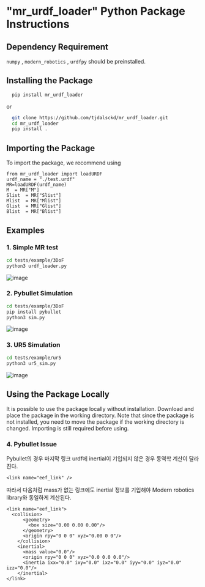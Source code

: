# "mr_urdf_loader" Python Package Instructions #

## Dependency Requirement

`numpy` , `modern_robotics` , `urdfpy` should be preinstalled.

## Installing the Package ##
```bash
  pip install mr_urdf_loader
```

or

```bash
  git clone https://github.com/tjdalsckd/mr_urdf_loader.git
  cd mr_urdf_loader
  pip install .
```



## Importing the Package ##

To import the package, we recommend using

```
from mr_urdf_loader import loadURDF
urdf_name = "./test.urdf"
MR=loadURDF(urdf_name)
M  = MR["M"]
Slist  = MR["Slist"]
Mlist  = MR["Mlist"]
Glist  = MR["Glist"]
Blist  = MR["Blist"]

```


## Examples ##
### 1. Simple MR test
```bash
cd tests/example/3DoF
python3 urdf_loader.py
```
![image](https://user-images.githubusercontent.com/53217819/202921164-f450da46-58bd-4335-a0b7-018957b851b0.png)


### 2. Pybullet Simulation
```bash
cd tests/example/3DoF
pip install pybullet
python3 sim.py
```
![image](https://user-images.githubusercontent.com/53217819/202921126-a5c297fb-fd0f-4ef4-91fe-4e0b7821c516.png)


### 3. UR5 Simulation
```bash
cd tests/example/ur5
python3 ur5_sim.py
```
![image](https://user-images.githubusercontent.com/53217819/202973442-54be472e-c43e-4569-981f-bc87bf00b678.png)
## Using the Package Locally ##

It is possible to use the package locally without installation. Download and
place the package in the working directory. Note that since the package is 
not installed, you need to move the package if the working directory is
changed. Importing is still required before using.


### 4. Pybullet Issue
Pybullet의 경우 마지막 링크 urdf에 inertial이 기입되지 않은 경우 동역학 계산이 달라진다.
```
<link name="eef_link" />

```
따라서 다음처럼 mass가 없는 링크에도 inertial 정보를 기입해야 Modern robotics library와 동일하게 계산된다.

```
<link name="eef_link">
  <collision>
      <geometry>
        <box size="0.00 0.00 0.00"/>
      </geometry>
      <origin rpy="0 0 0" xyz="0.00 0 0"/>
    </collision>
    <inertial>
      <mass value="0.0"/>
      <origin rpy="0 0 0" xyz="0.0 0.0 0.0"/>
      <inertia ixx="0.0" ixy="0.0" ixz="0.0" iyy="0.0" iyz="0.0" izz="0.0"/>
    </inertial>
</link>

```
